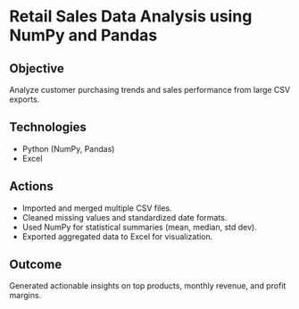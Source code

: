 # Retail Sales Data Analysis using NumPy and Pandas

## Objective
Analyze customer purchasing trends and sales performance from large CSV exports.

## Technologies
- Python (NumPy, Pandas)
- Excel

## Actions
- Imported and merged multiple CSV files.
- Cleaned missing values and standardized date formats.
- Used NumPy for statistical summaries (mean, median, std dev).
- Exported aggregated data to Excel for visualization.

## Outcome
Generated actionable insights on top products, monthly revenue, and profit margins.
